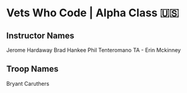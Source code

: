 # Vets Who Code | Alpha Class 🇺🇸

## Instructor Names

Jerome Hardaway
Brad Hankee
Phil Tenteromano
TA - Erin Mckinney

## Troop Names

Bryant Caruthers
